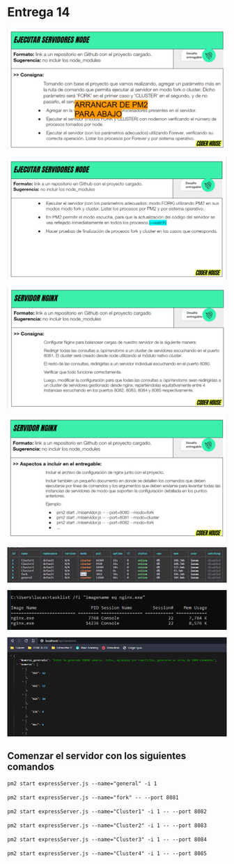 # Entrega 14

![Ejercicio redactado](./Pics/entrega-15-imagen-1.png)

![Ejercicio redactado](./Pics/entrega-15-imagen-2.png)

![Ejercicio redactado](./Pics/entrega-15-imagen-3.png)

![Ejercicio redactado](./Pics/entrega-15-imagen-4.png)

![Listado de PM2](./Pics/entrega-15-imagen-5.png)

![Consola mostrando el funcionamiento de Nginx](./Pics/entrega-15-imagen-6.png)

![/api/randoms funcionando con nginx y balanceo de carga](./Pics/entrega-15-imagen-7.png)

## Comenzar el servidor con los siguientes comandos

```console
pm2 start expressServer.js --name="general" -i 1

pm2 start expressServer.js --name="fork" -- --port 8081

pm2 start expressServer.js --name="Cluster1" -i 1 -- --port 8082

pm2 start expressServer.js --name="Cluster2" -i 1 -- --port 8083

pm2 start expressServer.js --name="Cluster3" -i 1 -- --port 8084

pm2 start expressServer.js --name="Cluster4" -i 1 -- --port 8085
```
